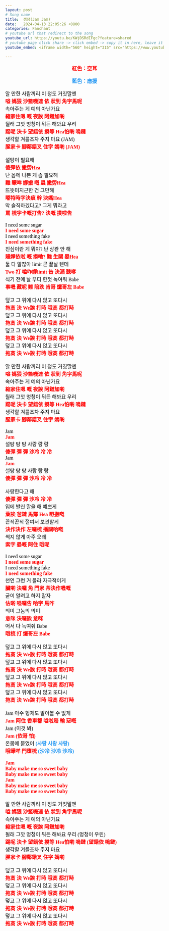 ```yaml
---
layout: post
# Song name
title:  잼잼(Jam Jam)
date:   2024-04-13 22:05:26 +0800
categories: Fanchant
# youtube url that redirect to the song
youtube_url: https://youtu.be/KWjDSRdIFgc?feature=shared
# youtube page click share -> click embed -> copy it in here, leave it blank if dont 
youtube_embed: <iframe width="560" height="315" src="https://www.youtube.com/embed/KWjDSRdIFgc?si=G-ezdphOtYup-a_p" title="YouTube video player" frameborder="0" allow="accelerometer; autoplay; clipboard-write; encrypted-media; gyroscope; picture-in-picture; web-share" referrerpolicy="strict-origin-when-cross-origin" allowfullscreen></iframe>

---
```

<p style="-webkit-text-stroke-width:0px;color:rgb(0, 0, 0);display:flex;font-family:&quot;Times New Roman&quot;;font-size:medium;font-style:normal;font-variant-caps:normal;font-variant-ligatures:normal;font-weight:400;justify-content:center;letter-spacing:normal;orphans:2;text-align:start;text-decoration-color:initial;text-decoration-style:initial;text-decoration-thickness:initial;text-indent:0px;text-transform:none;white-space:normal;widows:2;word-spacing:0px;"><span style="color:rgb(255,0,0);"><strong>紅色：空耳</strong></span></p>
<p style="-webkit-text-stroke-width:0px;color:rgb(0, 0, 0);display:flex;font-family:&quot;Times New Roman&quot;;font-size:medium;font-style:normal;font-variant-caps:normal;font-variant-ligatures:normal;font-weight:400;justify-content:center;letter-spacing:normal;orphans:2;text-align:start;text-decoration-color:initial;text-decoration-style:initial;text-decoration-thickness:initial;text-indent:0px;text-transform:none;white-space:normal;widows:2;word-spacing:0px;"><span style="color:#2196f3;"><strong>藍色：應援</strong></span></p>
<p style="-webkit-text-stroke-width:0px;color:rgb(0, 0, 0);font-family:&quot;Times New Roman&quot;;font-size:medium;font-style:normal;font-variant-caps:normal;font-variant-ligatures:normal;font-weight:400;letter-spacing:normal;orphans:2;text-align:start;text-decoration-color:initial;text-decoration-style:initial;text-decoration-thickness:initial;text-indent:0px;text-transform:none;white-space:normal;widows:2;word-spacing:0px;">알 만한 사람끼리 이 정도 거짓말엔<br><span style="color:rgb(255,0,0);"><strong>嗌 媽狠 沙籃嘰連 依 狀到 角字馬呢</strong></span><br>속아주는 게 예의 아닌가요<br><span style="color:rgb(255,0,0);"><strong>縮家住嗯 嘅 夜誒 阿鏈加喲</strong></span><br>될래 그깟 멍청이 뭐든 해봐요 우리<br><span style="color:rgb(255,0,0);"><strong>踢呢 決卡 望錯依 摸等 Hea怕喲 嗚鏈</strong></span><br>생각할 겨를조차 주지 마요 (JAM)<br><span style="color:rgb(255,0,0);"><strong>腥家卡 腳鄰錯叉 住字 媽喲 (JAM)</strong></span><br>&nbsp;<br>설탕이 필요해<br><span style="color:rgb(255,0,0);"><strong>傻彈依 撇勞Hea</strong></span><br>난 몸에 나쁜 게 좀 필요해<br><span style="color:rgb(255,0,0);"><strong>難 矇咩 娜搬 嘅 蟲 撇勞Hea</strong></span><br>뜨뜻미지근한 건 그만해<br><span style="color:rgb(255,0,0);"><strong>嘟特時字決痕 幹 決媽Hea</strong></span><br>막 솔직하겠다고? 그게 뭐라고<br><span style="color:rgb(255,0,0);"><strong>罵 梳字卡嘅打告? 決嘅 摸啦告</strong></span><br>&nbsp;<br>I need some sugar<br><span style="color:rgb(255,0,0);"><strong>I need some sugar</strong></span><br>I need something fake<br><span style="color:rgb(255,0,0);"><strong>I need something fake</strong></span><br>진심이란 게 뭐야? 난 상관 안 해<br><span style="color:rgb(255,0,0);"><strong>賤嬋依啦 嘅 摸吔? 難 生關 晏Hea</strong></span><br>둘 다 알잖아 limit 곧 끝날 텐데<br><span style="color:rgb(255,0,0);"><strong>Two 打 嗌咋娜limit 告 決瀨 聽嗲&nbsp;</strong></span><br>식기 전에 날 부디 한껏 녹여줘 Babe<br><span style="color:rgb(255,0,0);"><strong>事嘰 藏呢 難 陪跌 肯哥 𤓓哥左 Babe</strong></span><br>&nbsp;<br>덮고 그 위에 다시 얹고 또다시<br><span style="color:rgb(255,0,0);"><strong>拖高 決 We誒 打時 哦高 都打時</strong></span><br>덮고 그 위에 다시 얹고 또다시<br><span style="color:rgb(255,0,0);"><strong>拖高 決 We誒 打時 哦高 都打時</strong></span><br>덮고 그 위에 다시 얹고 또다시<br><span style="color:rgb(255,0,0);"><strong>拖高 決 We誒 打時 哦高 都打時</strong></span><br>덮고 그 위에 다시 얹고 또다시<br><span style="color:rgb(255,0,0);"><strong>拖高 決 We誒 打時 哦高 都打時</strong></span><br>&nbsp;<br>알 만한 사람끼리 이 정도 거짓말엔<br><span style="color:rgb(255,0,0);"><strong>嗌 媽狠 沙籃嘰連 依 狀到 角字馬呢</strong></span><br>속아주는 게 예의 아닌가요<br><span style="color:rgb(255,0,0);"><strong>縮家住嗯 嘅 夜誒 阿鏈加喲</strong></span><br>될래 그깟 멍청이 뭐든 해봐요 우리<br><span style="color:rgb(255,0,0);"><strong>踢呢 決卡 望錯依 摸等 Hea怕喲 嗚鏈</strong></span><br>생각할 겨를조차 주지 마요<br><span style="color:rgb(255,0,0);"><strong>腥家卡 腳鄰錯叉 住字 媽喲</strong></span><br>&nbsp;<br>Jam&nbsp;<br><span style="color:rgb(255,0,0);"><strong>Jam&nbsp;</strong></span><br>설탕 탕 탕 사랑 랑 랑<br><span style="color:rgb(255,0,0);"><strong>傻彈 彈 彈 沙冷 冷 冷</strong></span><br>Jam&nbsp;<br><span style="color:rgb(255,0,0);"><strong>Jam&nbsp;</strong></span><br>설탕 탕 탕 사랑 랑 랑<br><span style="color:rgb(255,0,0);"><strong>傻彈 彈 彈 沙冷 冷 冷</strong></span><br>&nbsp;<br>사랑한다고 해<br><span style="color:rgb(255,0,0);"><strong>傻彈 彈 彈 沙冷 冷 冷</strong></span><br>입에 발린 말을 해 예쁘게<br><span style="color:rgb(255,0,0);"><strong>葉誒 爸鏈 馬鄰 Hea 嘢搬嘅</strong></span><br>끈적끈적 절여서 보관할게<br><span style="color:rgb(255,0,0);"><strong>決作決作 左囉梳 播關哈嘅</strong></span><br>썩지 않게 아주 오래<br><span style="color:rgb(255,0,0);"><strong>索字 晏嘅 阿住 哦呢</strong></span><br>&nbsp;<br>I need some sugar<br><span style="color:rgb(255,0,0);"><strong>I need some sugar</strong></span><br>I need something fake<br><span style="color:rgb(255,0,0);"><strong>I need something fake</strong></span><br>천연 그런 거 몰라 자극적이게<br><span style="color:rgb(255,0,0);"><strong>臟喲 決囉 角 門家 茶決作嘰嘅</strong></span><br>굳이 알려고 하지 말자<br><span style="color:rgb(255,0,0);"><strong>估啲 嗌囉告 哈字 馬咋</strong></span><br>의미 그놈의 의미<br><span style="color:rgb(255,0,0);"><strong>意咪 決囉誒 意咪</strong></span><br>어서 다 녹여줘 Babe<br><span style="color:rgb(255,0,0);"><strong>哦梳 打 𤓓哥左 Babe</strong></span><br>&nbsp;<br>덮고 그 위에 다시 얹고 또다시<br><span style="color:rgb(255,0,0);"><strong>拖高 決 We誒 打時 哦高 都打時</strong></span><br>덮고 그 위에 다시 얹고 또다시<br><span style="color:rgb(255,0,0);"><strong>拖高 決 We誒 打時 哦高 都打時</strong></span><br>덮고 그 위에 다시 얹고 또다시<br><span style="color:rgb(255,0,0);"><strong>拖高 決 We誒 打時 哦高 都打時</strong></span><br>덮고 그 위에 다시 얹고 또다시<br><span style="color:rgb(255,0,0);"><strong>拖高 決 We誒 打時 哦高 都打時</strong></span><br>&nbsp;<br>Jam 아주 형체도 알아볼 수 없게<br><span style="color:rgb(255,0,0);"><strong>Jam 阿住 香車都 嗌啦賠 輸 惡嘅</strong></span><br>Jam (이것 봐)<br><span style="color:rgb(255,0,0);"><strong>Jam (依哥 怕)</strong></span><br>온몸에 묻었어 <span style="color:#2196f3;"><strong>(사랑 사랑 사랑)</strong></span><br><span style="color:rgb(255,0,0);"><strong>哦矇咩 門墮梳 </strong></span><span style="color:#2196f3;"><strong>(沙冷 沙冷 沙冷)</strong></span><br>&nbsp;<br><span style="color:rgb(255,0,0);"><strong>Jam</strong></span><br><span style="color:rgb(255,0,0);"><strong>Baby make me so sweet baby</strong></span><br><span style="color:rgb(255,0,0);"><strong>Baby make me so sweet baby</strong></span><br><span style="color:rgb(255,0,0);"><strong>Jam</strong></span><br><span style="color:rgb(255,0,0);"><strong>Baby make me so sweet baby</strong></span><br><span style="color:rgb(255,0,0);"><strong>Baby make me so sweet baby</strong></span><br>&nbsp;<br>알 만한 사람끼리 이 정도 거짓말엔<br><span style="color:rgb(255,0,0);"><strong>嗌 媽狠 沙籃嘰連 依 狀到 角字馬呢</strong></span><br>속아주는 게 예의 아닌가요<br><span style="color:rgb(255,0,0);"><strong>縮家住嗯 嘅 夜誒 阿鏈加喲</strong></span><br>될래 그깟 멍청이 뭐든 해봐요 우리 (멍청이 우린)<br><span style="color:rgb(255,0,0);"><strong>踢呢 決卡 望錯依 摸等 Hea怕喲 嗚鏈 (望錯依 嗚鏈)</strong></span><br>생각할 겨를조차 주지 마요<br><span style="color:rgb(255,0,0);"><strong>腥家卡 腳鄰錯叉 住字 媽喲</strong></span><br>&nbsp;<br>덮고 그 위에 다시 얹고 또다시<br><span style="color:rgb(255,0,0);"><strong>拖高 決 We誒 打時 哦高 都打時</strong></span><br>덮고 그 위에 다시 얹고 또다시<br><span style="color:rgb(255,0,0);"><strong>拖高 決 We誒 打時 哦高 都打時</strong></span><br>덮고 그 위에 다시 얹고 또다시<br><span style="color:rgb(255,0,0);"><strong>拖高 決 We誒 打時 哦高 都打時</strong></span><br>덮고 그 위에 다시 얹고 또다시<br><span style="color:rgb(255,0,0);"><strong>拖高 決 We誒 打時 哦高 都打時</strong></span></p>
